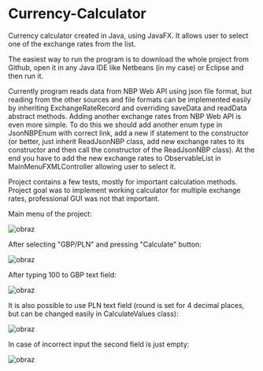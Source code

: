 # Currency-Calculator
Currency calculator created in Java, using JavaFX. It allows user to select one of the exchange rates from the list.

The easiest way to run the program is to download the whole project from Github, open it in any Java IDE like Netbeans (in my case) or Eclipse and then run it.

Currently program reads data from NBP Web API using json file format, but reading from the other sources and file formats can be implemented easily by inheriting ExchangeRateRecord and overriding saveData and readData abstract methods.
Adding another exchange rates from NBP Web API is even more simple. 
To do this we should add another enum type in JsonNBPEnum with correct link, add a new if statement to the constructor (or better, just inherit ReadJsonNBP class, add new exchange rates to its constructor and then call the constructor of the ReadJsonNBP class).
At the end you have to add the new exchange rates to ObservableList in MainMenuFXMLController allowing user to select it.

Project contains a few tests, mostly for important calculation methods.
Project goal was to implement working calculator for multiple exchange rates, professional GUI was not that important.


Main menu of the project:

![obraz](https://user-images.githubusercontent.com/72347189/222138622-3da09b36-86a9-44f1-81a8-e568ef9fc99d.png)

After selecting "GBP/PLN" and pressing "Calculate" button:

![obraz](https://user-images.githubusercontent.com/72347189/222145388-76596862-8cdb-41bd-b479-1aefbfe4daf5.png)

After typing 100 to GBP text field:

![obraz](https://user-images.githubusercontent.com/72347189/222145577-8929c2cb-37c0-4d03-a91b-53fe414becdf.png)

It is also possible to use PLN text field (round is set for 4 decimal places, but can be changed easily in CalculateValues class):

![obraz](https://user-images.githubusercontent.com/72347189/222146048-4c1bfdff-f77b-4ba1-aee6-c9cfc145bddc.png)

In case of incorrect input the second field is just empty:

![obraz](https://user-images.githubusercontent.com/72347189/222146238-8bb73cc0-e16b-47d5-9c93-c1634e4adbcd.png)

